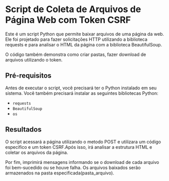 # Script de Coleta de Arquivos de Página Web com Token CSRF
Este é um script Python que permite baixar arquivos de uma página da web. Ele foi projetado para fazer solicitações HTTP utilizando a biblioteca requests e para analisar o HTML da página  com a biblioteca BeautifulSoup.

O código também demonstra como criar pastas, fazer download de arquivos utilizando o token.

## Pré-requisitos
Antes de executar o script, você precisará ter o Python instalado em seu sistema. Você também precisará instalar as seguintes bibliotecas Python:

- `requests`
- `BeautifulSoup`
- `os`

## Resultados
O script acessará a página utilizando o metodo POST e utilizara um código especifico e um token CSRF.Após isso, irá analisar a estrutura HTML e coletar os arquivos da página. 

Por fim, imprimirá mensagens informando se o download de cada arquivo foi bem-sucedido ou se houve falha. Os arquivos baixados serão armazenados na pasta especificada(pasta_arquivo).
